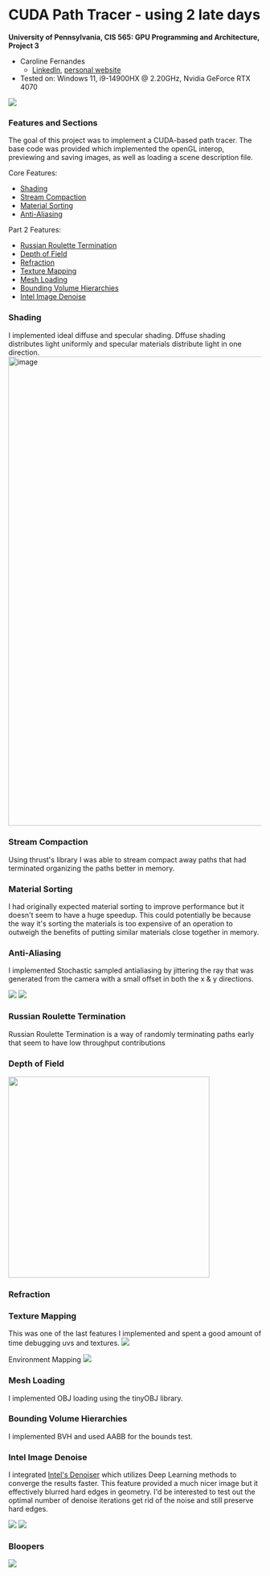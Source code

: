 CUDA Path Tracer - using 2 late days
================

**University of Pennsylvania, CIS 565: GPU Programming and Architecture, Project 3**

* Caroline Fernandes
  * [LinkedIn](https://www.linkedin.com/in/caroline-fernandes-0-/), [personal website](https://0cfernandes00.wixsite.com/visualfx)
* Tested on: Windows 11, i9-14900HX @ 2.20GHz, Nvidia GeForce RTX 4070

![](cornell.2025-10-04_23-55-03z.1088samp)

### Features and Sections

The goal of this project was to implement a CUDA-based path tracer. The base code was provided which implemented the openGL interop, previewing and saving images, as well as loading a scene description file.

Core Features:
- [Shading](https://github.com/0cfernandes00/Project3-CUDA-Path-Trace/blob/main/README.md#shading)
- [Stream Compaction](https://github.com/0cfernandes00/Project3-CUDA-Path-Trace/blob/main/README.md#stream-compaction)
- [Material Sorting](https://github.com/0cfernandes00/Project3-CUDA-Path-Trace/blob/main/README.md#material-sorting)
- [Anti-Aliasing](https://github.com/0cfernandes00/Project3-CUDA-Path-Trace/blob/main/README.md#anti-aliasing)

Part 2 Features:
- [Russian Roulette Termination](https://github.com/0cfernandes00/Project3-CUDA-Path-Trace/blob/main/README.md#russian-roulette-termination)
- [Depth of Field](https://github.com/0cfernandes00/Project3-CUDA-Path-Trace/blob/main/README.md#depth-of-field)
- [Refraction](https://github.com/0cfernandes00/Project3-CUDA-Path-Trace/blob/main/README.md#refraction)
- [Texture Mapping](https://github.com/0cfernandes00/Project3-CUDA-Path-Trace/blob/main/README.md#texture-mapping)
- [Mesh Loading](https://github.com/0cfernandes00/Project3-CUDA-Path-Trace/blob/main/README.md#mesh-loading)
- [Bounding Volume Hierarchies](https://github.com/0cfernandes00/Project3-CUDA-Path-Trace/blob/main/README.md#bouding-volume-hierarchies)
- [Intel Image Denoise](https://github.com/0cfernandes00/Project3-CUDA-Path-Trace/blob/main/README.md#intel-image-denoise)

### Shading
I implemented ideal diffuse and specular shading. Dffuse shading distributes light uniformly and specular materials distribute light in one direction.
<img width="1731" height="933" alt="image" src="https://github.com/user-attachments/assets/4b0928eb-f746-4c0d-8c66-b64b82889957" />


### Stream Compaction
Using thrust's library I was able to stream compact away paths that had terminated organizing the paths better in memory.

### Material Sorting
I had originally expected material sorting to improve performance but it doesn't seem to have a huge speedup. This could potentially be because the way it's sorting the materials is too expensive of an operation to outweigh the benefits of putting similar materials close together in memory. 

### Anti-Aliasing
I implemented Stochastic sampled antialiasing by jittering the ray that was generated from the camera with a small offset in both the x & y directions.

![](img/aliased_close.png=) ![](img/antialiased_closeup.png)

### Russian Roulette Termination
Russian Roulette Termination is a way of randomly terminating paths early that seem to have low throughput contributions

### Depth of Field
<img src="img/cornell.2025-10-04_23-41-19z.900samp.png" width="400">

### Refraction

### Texture Mapping
This was one of the last features I implemented and spent a good amount of time debugging uvs and textures.
![](img/cornell.2025-10-03_17-17-22z.81samp.png)

Environment Mapping
![](img/cornell.2025-10-04_03-36-46z.1025samp.png)

### Mesh Loading
I implemented OBJ loading using the tinyOBJ library.

### Bounding Volume Hierarchies
I implemented BVH and used AABB for the bounds test.

### Intel Image Denoise
I integrated [Intel's Denoiser](https://github.com/RenderKit/oidn) which utilizes Deep Learning methods to converge the results faster. This feature provided a much nicer image but it effectively blurred hard edges in geometry. I'd be interested to test out the optimal number of denoise iterations get rid of the noise and still preserve hard edges.

![](img/cornell.2025-10-03_03-10-42z.1120samp.png)
![](img/cornell.2025-10-03_05-08-47z.718samp.png)

### Bloopers
![](cornell.2025-10-04_22-02-03z.6samp.png)
